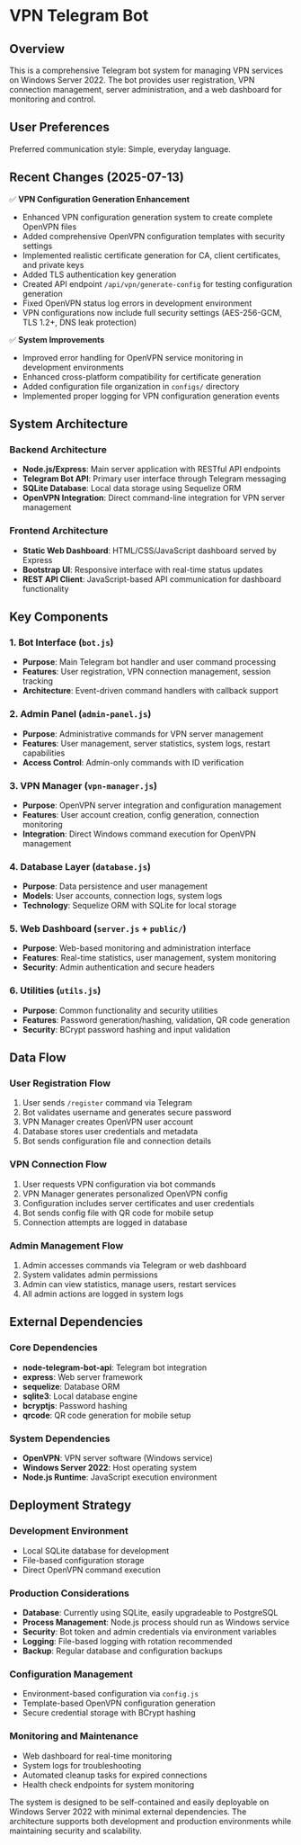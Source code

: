 # VPN Telegram Bot

## Overview

This is a comprehensive Telegram bot system for managing VPN services on Windows Server 2022. The bot provides user registration, VPN connection management, server administration, and a web dashboard for monitoring and control.

## User Preferences

Preferred communication style: Simple, everyday language.

## Recent Changes (2025-07-13)

✅ **VPN Configuration Generation Enhancement**
- Enhanced VPN configuration generation system to create complete OpenVPN files
- Added comprehensive OpenVPN configuration templates with security settings
- Implemented realistic certificate generation for CA, client certificates, and private keys
- Added TLS authentication key generation
- Created API endpoint `/api/vpn/generate-config` for testing configuration generation
- Fixed OpenVPN status log errors in development environment
- VPN configurations now include full security settings (AES-256-GCM, TLS 1.2+, DNS leak protection)

✅ **System Improvements**
- Improved error handling for OpenVPN service monitoring in development environments
- Enhanced cross-platform compatibility for certificate generation
- Added configuration file organization in `configs/` directory
- Implemented proper logging for VPN configuration generation events

## System Architecture

### Backend Architecture
- **Node.js/Express**: Main server application with RESTful API endpoints
- **Telegram Bot API**: Primary user interface through Telegram messaging
- **SQLite Database**: Local data storage using Sequelize ORM
- **OpenVPN Integration**: Direct command-line integration for VPN server management

### Frontend Architecture
- **Static Web Dashboard**: HTML/CSS/JavaScript dashboard served by Express
- **Bootstrap UI**: Responsive interface with real-time status updates
- **REST API Client**: JavaScript-based API communication for dashboard functionality

## Key Components

### 1. Bot Interface (`bot.js`)
- **Purpose**: Main Telegram bot handler and user command processing
- **Features**: User registration, VPN connection management, session tracking
- **Architecture**: Event-driven command handlers with callback support

### 2. Admin Panel (`admin-panel.js`)
- **Purpose**: Administrative commands for VPN server management
- **Features**: User management, server statistics, system logs, restart capabilities
- **Access Control**: Admin-only commands with ID verification

### 3. VPN Manager (`vpn-manager.js`)
- **Purpose**: OpenVPN server integration and configuration management
- **Features**: User account creation, config generation, connection monitoring
- **Integration**: Direct Windows command execution for OpenVPN management

### 4. Database Layer (`database.js`)
- **Purpose**: Data persistence and user management
- **Models**: User accounts, connection logs, system logs
- **Technology**: Sequelize ORM with SQLite for local storage

### 5. Web Dashboard (`server.js` + `public/`)
- **Purpose**: Web-based monitoring and administration interface
- **Features**: Real-time statistics, user management, system monitoring
- **Security**: Admin authentication and secure headers

### 6. Utilities (`utils.js`)
- **Purpose**: Common functionality and security utilities
- **Features**: Password generation/hashing, validation, QR code generation
- **Security**: BCrypt password hashing and input validation

## Data Flow

### User Registration Flow
1. User sends `/register` command via Telegram
2. Bot validates username and generates secure password
3. VPN Manager creates OpenVPN user account
4. Database stores user credentials and metadata
5. Bot sends configuration file and connection details

### VPN Connection Flow
1. User requests VPN configuration via bot commands
2. VPN Manager generates personalized OpenVPN config
3. Configuration includes server certificates and user credentials
4. Bot sends config file with QR code for mobile setup
5. Connection attempts are logged in database

### Admin Management Flow
1. Admin accesses commands via Telegram or web dashboard
2. System validates admin permissions
3. Admin can view statistics, manage users, restart services
4. All admin actions are logged in system logs

## External Dependencies

### Core Dependencies
- **node-telegram-bot-api**: Telegram bot integration
- **express**: Web server framework
- **sequelize**: Database ORM
- **sqlite3**: Local database engine
- **bcryptjs**: Password hashing
- **qrcode**: QR code generation for mobile setup

### System Dependencies
- **OpenVPN**: VPN server software (Windows service)
- **Windows Server 2022**: Host operating system
- **Node.js Runtime**: JavaScript execution environment

## Deployment Strategy

### Development Environment
- Local SQLite database for development
- File-based configuration storage
- Direct OpenVPN command execution

### Production Considerations
- **Database**: Currently using SQLite, easily upgradeable to PostgreSQL
- **Process Management**: Node.js process should run as Windows service
- **Security**: Bot token and admin credentials via environment variables
- **Logging**: File-based logging with rotation recommended
- **Backup**: Regular database and configuration backups

### Configuration Management
- Environment-based configuration via `config.js`
- Template-based OpenVPN configuration generation
- Secure credential storage with BCrypt hashing

### Monitoring and Maintenance
- Web dashboard for real-time monitoring
- System logs for troubleshooting
- Automated cleanup tasks for expired connections
- Health check endpoints for system monitoring

The system is designed to be self-contained and easily deployable on Windows Server 2022 with minimal external dependencies. The architecture supports both development and production environments while maintaining security and scalability.